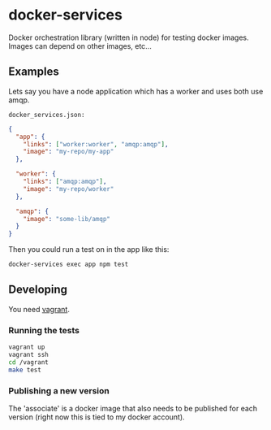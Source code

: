 # docker-services

Docker orchestration library (written in node) for testing
docker images. Images can depend on other images, etc...

## Examples

Lets say you have a node application which has a worker and uses both
use amqp.

`docker_services.json:`

```json
{
  "app": {
    "links": ["worker:worker", "amqp:amqp"],
    "image": "my-repo/my-app"
  },

  "worker": {
    "links": ["amqp:amqp"],
    "image": "my-repo/worker"
  },

  "amqp": {
    "image": "some-lib/amqp"
  }
}

```

Then you could run a test on in the app like this:

```sh
docker-services exec app npm test
```

## Developing

You need [vagrant](http://www.vagrantup.com/).

### Running the tests

```sh
vagrant up
vagrant ssh
cd /vagrant
make test
```

### Publishing a new version

The 'associate' is a docker image that also needs to be published
for each version (right now this is tied to my docker account).
